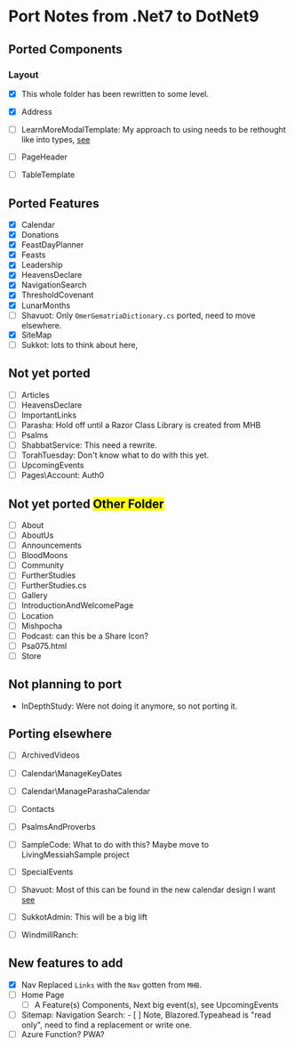 ﻿# Port Notes from .Net7 to DotNet9

## Ported Components
### Layout
- [x] This whole folder has been rewritten to some level.
- [x] Address
- [ ] LearnMoreModalTemplate: My approach to using needs to be rethought like into types, [see]("C:\Source\LivingeMessiahBackup\008-port-calendar-carousel\Wiki\Learn-More-Info-only-Bootstrap-Modal-no-code-behind-using-data-bs-and-fade.md") 
- [ ] PageHeader
- [ ] TableTemplate


## Ported Features
- [x] Calendar
- [x] Donations
- [x] FeastDayPlanner
- [x] Feasts
- [x] Leadership
- [x] HeavensDeclare
- [x] NavigationSearch
- [x] ThresholdCovenant
- [x] LunarMonths
- [ ] Shavuot: Only `OmerGematriaDictionary.cs` ported, need to move elsewhere.
- [x] SiteMap
- [ ] Sukkot: lots to think about here, 

## Not yet ported
- [ ] Articles
- [ ] HeavensDeclare
- [ ] ImportantLinks
- [ ] Parasha: Hold off until a Razor Class Library is created from MHB
- [ ] Psalms
- [ ] ShabbatService: This need a rewrite.
- [ ] TorahTuesday: Don't know what to do with this yet.
- [ ] UpcomingEvents
- [ ] Pages\Account: Auth0 

## Not yet ported <mark>Other Folder<mark>
- [ ] About
- [ ] AboutUs
- [ ] Announcements
- [ ] BloodMoons
- [ ] Community
- [ ] FurtherStudies
- [ ] FurtherStudies.cs
- [ ] Gallery
- [ ] IntroductionAndWelcomePage
- [ ] Location
- [ ] Mishpocha
- [ ] Podcast: can this be a Share Icon?
- [ ] Psa075.html
- [ ] Store

## Not planning to port
- InDepthStudy: Were not doing it anymore, so not porting it.


## Porting elsewhere
- [ ] ArchivedVideos
- [ ] Calendar\ManageKeyDates
- [ ] Calendar\ManageParashaCalendar
- [ ] Contacts
- [ ] PsalmsAndProverbs
- [ ] SampleCode: What to do with this?  Maybe move to LivingMessiahSample project
- [ ] SpecialEvents
- [ ] Shavuot: Most of this can be found in the new calendar design I want [see](C:\Source\LivingeMessiahBackup\Feature-Ideas\999-Calendar-based-on-Bootstrap-7-col-grid\999-Calendar-based-on-Bootstrap-7-col-grid.md)
- [ ] SukkotAdmin: This will be a big lift 
- [ ] WindmillRanch:


## New features to add
- [x] Nav Replaced `Links` with the `Nav` gotten from `MHB`.
- [ ] Home Page
    - [ ] A Feature(s) Components, Next big event(s), see UpcomingEvents 
- [ ] Sitemap: Navigation Search:
        - [ ] Note, Blazored.Typeahead is "read only", need to find a replacement or write one.
- [ ] Azure Function? PWA? 
